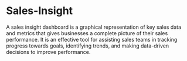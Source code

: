 # Sales-Insight
A sales insight dashboard is a graphical representation of key sales data and metrics that gives businesses a complete picture of their sales performance. It is an effective tool for assisting sales teams in tracking progress towards goals, identifying trends, and making data-driven decisions to improve performance.
